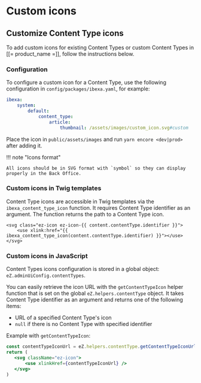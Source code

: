 # Custom icons

## Customize Content Type icons

To add custom icons for existing Content Types or custom Content Types in [[= product_name =]], follow the instructions below.

### Configuration

To configure a custom icon for a Content Type, use the following configuration in `config/packages/ibexa.yaml`, for example:

```yaml
ibexa:
    system:
        default:
            content_type:
                article:
                    thumbnail: /assets/images/custom_icon.svg#custom
```

Place the icon in `public/assets/images` and run `yarn encore <dev|prod>` after adding it.

!!! note "Icons format"

    All icons should be in SVG format with `symbol` so they can display properly in the Back Office.

### Custom icons in Twig templates

Content Type icons are accessible in Twig templates via the `ibexa_content_type_icon` function.
It requires Content Type identifier as an argument. The function returns the path to a Content Type icon.

```twig
<svg class="ez-icon ez-icon-{{ content.contentType.identifier }}">
    <use xlink:href="{{ ibexa_content_type_icon(content.contentType.identifier) }}"></use>
</svg>
```

### Custom icons in JavaScript

Content Types icons configuration is stored in a global object: `eZ.adminUiConfig.contentTypes`.

You can easily retrieve the icon URL with the `getContentTypeIcon`  helper function that is set on the global `eZ.helpers.contentType` object.
It takes Content Type identifier as an argument and returns one of the following items:

- URL of a specified Content Type's icon
- `null` if there is no Content Type with specified identifier

Example with `getContentTypeIcon`:

```jsx
const contentTypeIconUrl = eZ.helpers.contentType.getContentTypeIconUrl(contentTypeIdentifier);
return (
   <svg className="ez-icon">
       <use xlinkHref={contentTypeIconUrl} />
   </svg>
)
```
